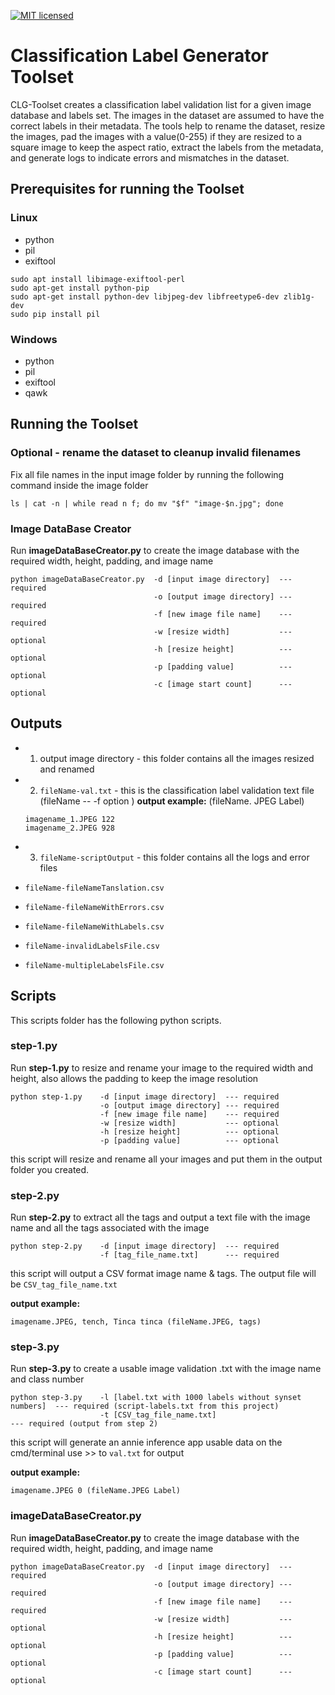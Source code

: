 [![MIT licensed](https://img.shields.io/badge/license-MIT-blue.svg)](https://opensource.org/licenses/MIT)

# Classification Label Generator Toolset

CLG-Toolset creates a classification label validation list for a given image database and labels set. The images in the dataset are assumed to have the correct labels in their metadata. The tools help to rename the dataset, resize the images, pad the images with a value(0-255) if they are resized to a square image to keep the aspect ratio, extract the labels from the metadata, and generate logs to indicate errors and mismatches in the dataset.

## Prerequisites for running the Toolset

### Linux

* python
* pil
* exiftool

``` 
sudo apt install libimage-exiftool-perl
sudo apt-get install python-pip
sudo apt-get install python-dev libjpeg-dev libfreetype6-dev zlib1g-dev
sudo pip install pil
```

### Windows

* python
* pil
* exiftool
* qawk

## Running the Toolset

### Optional - rename the dataset to cleanup invalid filenames

Fix all file names in the input image folder by running the following command inside the image folder

``` 
ls | cat -n | while read n f; do mv "$f" "image-$n.jpg"; done
```

### Image DataBase Creator

Run **imageDataBaseCreator.py** to create the image database with the required width, height, padding, and image name

``` 
python imageDataBaseCreator.py 	-d [input image directory] 	--- required 
 								-o [output image directory] --- required
 								-f [new image file name] 	--- required
 								-w [resize width] 			--- optional
 								-h [resize height] 			--- optional
 								-p [padding value] 			--- optional
 								-c [image start count] 		--- optional
```

## Outputs

* 1. output image directory - this folder contains all the images resized and renamed

* 2. `fileName-val.txt` - this is the classification label validation text file (fileName -- -f option )
**output example:** (fileName. JPEG Label)

	``` 
 	imagename_1.JPEG 122
 	imagename_2.JPEG 928
	```

* 3. `fileName-scriptOutput` - this folder contains all the logs and error files

 * `fileName-fileNameTanslation.csv`
 * `fileName-fileNameWithErrors.csv`
 * `fileName-fileNameWithLabels.csv`
 * `fileName-invalidLabelsFile.csv`
 * `fileName-multipleLabelsFile.csv`

## Scripts

This scripts folder has the following python scripts.

### step-1.py

Run **step-1.py** to resize and rename your image to the required width and height, also allows the padding to keep the image resolution

``` 
python step-1.py 	-d [input image directory] 	--- required 
 					-o [output image directory] --- required
 					-f [new image file name] 	--- required 
 					-w [resize width] 			--- optional
 					-h [resize height] 			--- optional
 					-p [padding value] 			--- optional
```

this script will resize and rename all your images and put them in the output folder you created.

### step-2.py

Run **step-2.py** to extract all the tags and output a text file with the image name and all the tags associated with the image

``` 
python step-2.py 	-d [input image directory] 	--- required 
 					-f [tag_file_name.txt] 		--- required 
```

this script will output a CSV format image name & tags. The output file will be `CSV_tag_file_name.txt`

 **output example:**
 ```
 imagename.JPEG, tench, Tinca tinca (fileName.JPEG, tags)
 ```

### step-3.py

Run **step-3.py** to create a usable image validation .txt with the image name and class number

``` 
python step-3.py 	-l [label.txt with 1000 labels without synset numbers] 	--- required (script-labels.txt from this project)
 					-t [CSV_tag_file_name.txt] 								--- required (output from step 2)
```

this script will generate an annie inference app usable data on the cmd/terminal use >> to `val.txt` for output

**output example:**
```
imagename.JPEG 0 (fileName.JPEG Label)
```

### imageDataBaseCreator.py

Run **imageDataBaseCreator.py** to create the image database with the required width, height, padding, and image name

``` 
python imageDataBaseCreator.py 	-d [input image directory] 	--- required 
 								-o [output image directory] --- required
 								-f [new image file name] 	--- required 
 								-w [resize width] 			--- optional
 								-h [resize height] 			--- optional
 								-p [padding value] 			--- optional
 								-c [image start count] 		--- optional
```
